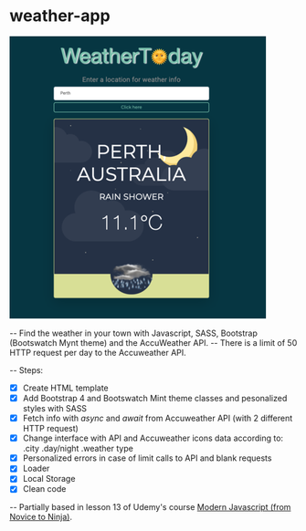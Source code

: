 # weather-app

![Appearance](https://github.com/marinadelafuente/weather-app/blob/master/weatherToday.png?raw=true)

-- Find the weather in your town with Javascript, SASS, Bootstrap (Bootswatch Mynt theme) and the AccuWeather API.
-- There is a limit of 50 HTTP request per day to the Accuweather API.

-- Steps:

- [x] Create HTML template
- [x] Add Bootstrap 4 and Bootswatch Mint theme classes and pesonalized styles with SASS
- [x] Fetch info with <i>async</i> and <i>await</i> from Accuweather API (with 2 different HTTP request)
- [x] Change interface with API and Accuweather icons data according to:
        .city
        .day/night
        .weather type
- [x] Personalized errors in case of limit calls to API and blank requests
- [x] Loader 
- [x] Local Storage
- [x] Clean code

-- Partially based in lesson 13 of Udemy's course [Modern Javascript (from Novice to Ninja)](https://www.udemy.com/course/modern-javascript-from-novice-to-ninja/).

